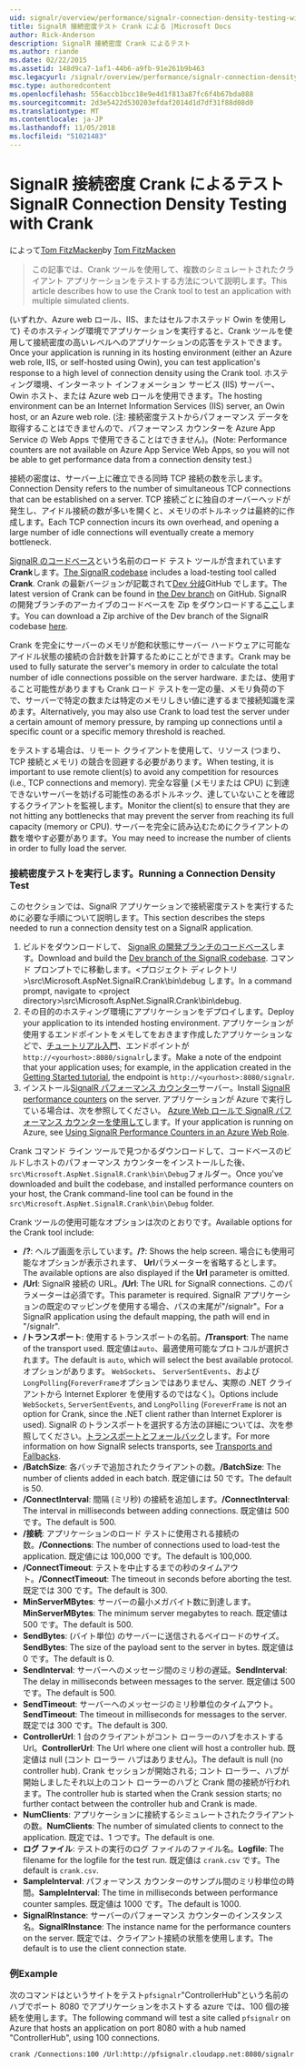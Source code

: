 ```yaml
---
uid: signalr/overview/performance/signalr-connection-density-testing-with-crank
title: SignalR 接続密度テスト Crank による |Microsoft Docs
author: Rick-Anderson
description: SignalR 接続密度 Crank によるテスト
ms.author: riande
ms.date: 02/22/2015
ms.assetid: 148d9ca7-1af1-44b6-a9fb-91e261b9b463
msc.legacyurl: /signalr/overview/performance/signalr-connection-density-testing-with-crank
msc.type: authoredcontent
ms.openlocfilehash: 556accb1bcc18e9e4d1f813a87fc6f4b67bda088
ms.sourcegitcommit: 2d3e5422d530203efdaf2014d1d7df31f88d08d0
ms.translationtype: MT
ms.contentlocale: ja-JP
ms.lasthandoff: 11/05/2018
ms.locfileid: "51021483"
---
```

<a name="signalr-connection-density-testing-with-crank"></a><span data-ttu-id="7f09c-103">SignalR 接続密度 Crank によるテスト</span><span class="sxs-lookup"><span data-stu-id="7f09c-103">SignalR Connection Density Testing with Crank</span></span>
====================
<span data-ttu-id="7f09c-104">によって[Tom FitzMacken](https://github.com/tfitzmac)</span><span class="sxs-lookup"><span data-stu-id="7f09c-104">by [Tom FitzMacken](https://github.com/tfitzmac)</span></span>

> <span data-ttu-id="7f09c-105">この記事では、Crank ツールを使用して、複数のシミュレートされたクライアント アプリケーションをテストする方法について説明します。</span><span class="sxs-lookup"><span data-stu-id="7f09c-105">This article describes how to use the Crank tool to test an application with multiple simulated clients.</span></span>


<span data-ttu-id="7f09c-106">(いずれか、Azure web ロール、IIS、またはセルフホステッド Owin を使用して) そのホスティング環境でアプリケーションを実行すると、Crank ツールを使用して接続密度の高いレベルへのアプリケーションの応答をテストできます。</span><span class="sxs-lookup"><span data-stu-id="7f09c-106">Once your application is running in its hosting environment (either an Azure web role, IIS, or self-hosted using Owin), you can test application's response to a high level of connection density using the Crank tool.</span></span> <span data-ttu-id="7f09c-107">ホスティング環境、インターネット インフォメーション サービス (IIS) サーバー、Owin ホスト、または Azure web ロールを使用できます。</span><span class="sxs-lookup"><span data-stu-id="7f09c-107">The hosting environment can be an Internet Information Services (IIS) server, an Owin host, or an Azure web role.</span></span> <span data-ttu-id="7f09c-108">(注: 接続密度テストからパフォーマンス データを取得することはできませんので、パフォーマンス カウンターを Azure App Service の Web Apps で使用できることはできません)。</span><span class="sxs-lookup"><span data-stu-id="7f09c-108">(Note: Performance counters are not available on Azure App Service Web Apps, so you will not be able to get performance data from a connection density test.)</span></span>

<span data-ttu-id="7f09c-109">接続の密度は、サーバー上に確立できる同時 TCP 接続の数を示します。</span><span class="sxs-lookup"><span data-stu-id="7f09c-109">Connection Density refers to the number of simultaneous TCP connections that can be established on a server.</span></span> <span data-ttu-id="7f09c-110">TCP 接続ごとに独自のオーバーヘッドが発生し、アイドル接続の数が多いを開くと、メモリのボトルネックは最終的に作成します。</span><span class="sxs-lookup"><span data-stu-id="7f09c-110">Each TCP connection incurs its own overhead, and opening a large number of idle connections will eventually create a memory bottleneck.</span></span>

<span data-ttu-id="7f09c-111">[SignalR のコードベース](https://github.com/signalr/signalr)という名前のロード テスト ツールが含まれています**Crank**します。</span><span class="sxs-lookup"><span data-stu-id="7f09c-111">[The SignalR codebase](https://github.com/signalr/signalr) includes a load-testing tool called **Crank**.</span></span> <span data-ttu-id="7f09c-112">Crank の最新バージョンが記載されて[Dev 分岐](https://github.com/SignalR/signalr/tree/dev)GitHub でします。</span><span class="sxs-lookup"><span data-stu-id="7f09c-112">The latest version of Crank can be found in [the Dev branch](https://github.com/SignalR/signalr/tree/dev) on GitHub.</span></span> <span data-ttu-id="7f09c-113">SignalR の開発ブランチのアーカイブのコードベースを Zip をダウンロードする[ここ](https://github.com/SignalR/SignalR/archive/dev.zip)します。</span><span class="sxs-lookup"><span data-stu-id="7f09c-113">You can download a Zip archive of the Dev branch of the SignalR codebase [here](https://github.com/SignalR/SignalR/archive/dev.zip).</span></span>

<span data-ttu-id="7f09c-114">Crank を完全にサーバーのメモリが飽和状態にサーバー ハードウェアに可能なアイドル状態の接続の合計数を計算するためにことができます。</span><span class="sxs-lookup"><span data-stu-id="7f09c-114">Crank may be used to fully saturate the server's memory in order to calculate the total number of idle connections possible on the server hardware.</span></span> <span data-ttu-id="7f09c-115">または、使用すること可能性がありますも Crank ロード テストを一定の量、メモリ負荷の下で、サーバーで特定の数または特定のメモリしきい値に達するまで接続知識を深めます。</span><span class="sxs-lookup"><span data-stu-id="7f09c-115">Alternatively, you may also use Crank to load test the server under a certain amount of memory pressure, by ramping up connections until a specific count or a specific memory threshold is reached.</span></span>

<span data-ttu-id="7f09c-116">をテストする場合は、リモート クライアントを使用して、リソース (つまり、TCP 接続とメモリ) の競合を回避する必要があります。</span><span class="sxs-lookup"><span data-stu-id="7f09c-116">When testing, it is important to use remote client(s) to avoid any competition for resources (i.e., TCP connections and memory).</span></span> <span data-ttu-id="7f09c-117">完全な容量 (メモリまたは CPU) に到達できないサーバーを妨げる可能性のあるボトルネック、達していないことを確認するクライアントを監視します。</span><span class="sxs-lookup"><span data-stu-id="7f09c-117">Monitor the client(s) to ensure that they are not hitting any bottlenecks that may prevent the server from reaching its full capacity (memory or CPU).</span></span> <span data-ttu-id="7f09c-118">サーバーを完全に読み込むためにクライアントの数を増やす必要があります。</span><span class="sxs-lookup"><span data-stu-id="7f09c-118">You may need to increase the number of clients in order to fully load the server.</span></span>

### <a name="running-a-connection-density-test"></a><span data-ttu-id="7f09c-119">接続密度テストを実行します。</span><span class="sxs-lookup"><span data-stu-id="7f09c-119">Running a Connection Density Test</span></span>

<span data-ttu-id="7f09c-120">このセクションでは、SignalR アプリケーションで接続密度テストを実行するために必要な手順について説明します。</span><span class="sxs-lookup"><span data-stu-id="7f09c-120">This section describes the steps needed to run a connection density test on a SignalR application.</span></span>

1. <span data-ttu-id="7f09c-121">ビルドをダウンロードして、 [SignalR の開発ブランチのコードベース](https://github.com/SignalR/SignalR/archive/dev.zip)します。</span><span class="sxs-lookup"><span data-stu-id="7f09c-121">Download and build the [Dev branch of the SignalR codebase](https://github.com/SignalR/SignalR/archive/dev.zip).</span></span> <span data-ttu-id="7f09c-122">コマンド プロンプトでに移動します。&lt;プロジェクト ディレクトリ&gt;\src\Microsoft.AspNet.SignalR.Crank\bin\debug します。</span><span class="sxs-lookup"><span data-stu-id="7f09c-122">In a command prompt, navigate to &lt;project directory&gt;\src\Microsoft.AspNet.SignalR.Crank\bin\debug.</span></span>
2. <span data-ttu-id="7f09c-123">その目的のホスティング環境にアプリケーションをデプロイします。</span><span class="sxs-lookup"><span data-stu-id="7f09c-123">Deploy your application to its intended hosting environment.</span></span> <span data-ttu-id="7f09c-124">アプリケーションが使用するエンドポイントをメモしてをおきます作成したアプリケーションなどで、[チュートリアル入門](../getting-started/tutorial-getting-started-with-signalr.md)、エンドポイントが`http://<yourhost>:8080/signalr`します。</span><span class="sxs-lookup"><span data-stu-id="7f09c-124">Make a note of the endpoint that your application uses; for example, in the application created in the [Getting Started tutorial](../getting-started/tutorial-getting-started-with-signalr.md), the endpoint is `http://<yourhost>:8080/signalr`.</span></span>
3. <span data-ttu-id="7f09c-125">インストール[SignalR パフォーマンス カウンター](signalr-performance.md#perfcounters)サーバー。</span><span class="sxs-lookup"><span data-stu-id="7f09c-125">Install [SignalR performance counters](signalr-performance.md#perfcounters) on the server.</span></span> <span data-ttu-id="7f09c-126">アプリケーションが Azure で実行している場合は、次を参照してください。 [Azure Web ロールで SignalR パフォーマンス カウンターを使用して](using-signalr-performance-counters-in-an-azure-web-role.md)します。</span><span class="sxs-lookup"><span data-stu-id="7f09c-126">If your application is running on Azure, see [Using SignalR Performance Counters in an Azure Web Role](using-signalr-performance-counters-in-an-azure-web-role.md).</span></span>

<span data-ttu-id="7f09c-127">Crank コマンド ライン ツールで見つかるダウンロードして、コードベースのビルドしホストのパフォーマンス カウンターをインストールした後、`src\Microsoft.AspNet.SignalR.Crank\bin\Debug`フォルダー。</span><span class="sxs-lookup"><span data-stu-id="7f09c-127">Once you've downloaded and built the codebase, and installed performance counters on your host, the Crank command-line tool can be found in the `src\Microsoft.AspNet.SignalR.Crank\bin\Debug` folder.</span></span>

<span data-ttu-id="7f09c-128">Crank ツールの使用可能なオプションは次のとおりです。</span><span class="sxs-lookup"><span data-stu-id="7f09c-128">Available options for the Crank tool include:</span></span>

- <span data-ttu-id="7f09c-129">**/?**: ヘルプ画面を示しています。</span><span class="sxs-lookup"><span data-stu-id="7f09c-129">**/?**: Shows the help screen.</span></span> <span data-ttu-id="7f09c-130">場合にも使用可能なオプションが表示されます、 **Url**パラメーターを省略するとします。</span><span class="sxs-lookup"><span data-stu-id="7f09c-130">The available options are also displayed if the **Url** parameter is omitted.</span></span>
- <span data-ttu-id="7f09c-131">**/Url**: SignalR 接続の URL。</span><span class="sxs-lookup"><span data-stu-id="7f09c-131">**/Url**: The URL for SignalR connections.</span></span> <span data-ttu-id="7f09c-132">このパラメーターは必須です。</span><span class="sxs-lookup"><span data-stu-id="7f09c-132">This parameter is required.</span></span> <span data-ttu-id="7f09c-133">SignalR アプリケーションの既定のマッピングを使用する場合、パスの末尾が"/signalr"。</span><span class="sxs-lookup"><span data-stu-id="7f09c-133">For a SignalR application using the default mapping, the path will end in "/signalr".</span></span>
- <span data-ttu-id="7f09c-134">**/トランスポート**: 使用するトランスポートの名前。</span><span class="sxs-lookup"><span data-stu-id="7f09c-134">**/Transport**: The name of the transport used.</span></span> <span data-ttu-id="7f09c-135">既定値は`auto`、最適使用可能なプロトコルが選択されます。</span><span class="sxs-lookup"><span data-stu-id="7f09c-135">The default is `auto`, which will select the best available protocol.</span></span> <span data-ttu-id="7f09c-136">オプションがあります。 `WebSockets`、 `ServerSentEvents`、および`LongPolling`(`ForeverFrame`オプションではありません、実際の .NET クライアントから Internet Explorer を使用するのではなく)。</span><span class="sxs-lookup"><span data-stu-id="7f09c-136">Options include `WebSockets`, `ServerSentEvents`, and `LongPolling` (`ForeverFrame` is not an option for Crank, since the .NET client rather than Internet Explorer is used).</span></span> <span data-ttu-id="7f09c-137">SignalR のトランスポートを選択する方法の詳細については、次を参照してください。[トランスポートとフォールバック](../getting-started/introduction-to-signalr.md#transports)します。</span><span class="sxs-lookup"><span data-stu-id="7f09c-137">For more information on how SignalR selects transports, see [Transports and Fallbacks](../getting-started/introduction-to-signalr.md#transports).</span></span>
- <span data-ttu-id="7f09c-138">**/BatchSize**: 各バッチで追加されたクライアントの数。</span><span class="sxs-lookup"><span data-stu-id="7f09c-138">**/BatchSize**: The number of clients added in each batch.</span></span> <span data-ttu-id="7f09c-139">既定値には 50 です。</span><span class="sxs-lookup"><span data-stu-id="7f09c-139">The default is 50.</span></span>
- <span data-ttu-id="7f09c-140">**/ConnectInterval**: 間隔 (ミリ秒) の接続を追加します。</span><span class="sxs-lookup"><span data-stu-id="7f09c-140">**/ConnectInterval**: The interval in milliseconds between adding connections.</span></span> <span data-ttu-id="7f09c-141">既定値は 500 です。</span><span class="sxs-lookup"><span data-stu-id="7f09c-141">The default is 500.</span></span>
- <span data-ttu-id="7f09c-142">**/接続**: アプリケーションのロード テストに使用される接続の数。</span><span class="sxs-lookup"><span data-stu-id="7f09c-142">**/Connections**: The number of connections used to load-test the application.</span></span> <span data-ttu-id="7f09c-143">既定値には 100,000 です。</span><span class="sxs-lookup"><span data-stu-id="7f09c-143">The default is 100,000.</span></span>
- <span data-ttu-id="7f09c-144">**/ConnectTimeout**: テストを中止するまでの秒のタイムアウト。</span><span class="sxs-lookup"><span data-stu-id="7f09c-144">**/ConnectTimeout**: The timeout in seconds before aborting the test.</span></span> <span data-ttu-id="7f09c-145">既定では 300 です。</span><span class="sxs-lookup"><span data-stu-id="7f09c-145">The default is 300.</span></span>
- <span data-ttu-id="7f09c-146">**MinServerMBytes**: サーバーの最小メガバイト数に到達します。</span><span class="sxs-lookup"><span data-stu-id="7f09c-146">**MinServerMBytes**: The minimum server megabytes to reach.</span></span> <span data-ttu-id="7f09c-147">既定値は 500 です。</span><span class="sxs-lookup"><span data-stu-id="7f09c-147">The default is 500.</span></span>
- <span data-ttu-id="7f09c-148">**SendBytes**: (バイト単位) のサーバーに送信されるペイロードのサイズ。</span><span class="sxs-lookup"><span data-stu-id="7f09c-148">**SendBytes**: The size of the payload sent to the server in bytes.</span></span> <span data-ttu-id="7f09c-149">既定値は 0 です。</span><span class="sxs-lookup"><span data-stu-id="7f09c-149">The default is 0.</span></span>
- <span data-ttu-id="7f09c-150">**SendInterval**: サーバーへのメッセージ間のミリ秒の遅延。</span><span class="sxs-lookup"><span data-stu-id="7f09c-150">**SendInterval**: The delay in milliseconds between messages to the server.</span></span> <span data-ttu-id="7f09c-151">既定値は 500 です。</span><span class="sxs-lookup"><span data-stu-id="7f09c-151">The default is 500.</span></span>
- <span data-ttu-id="7f09c-152">**SendTimeout**: サーバーへのメッセージのミリ秒単位のタイムアウト。</span><span class="sxs-lookup"><span data-stu-id="7f09c-152">**SendTimeout**: The timeout in milliseconds for messages to the server.</span></span> <span data-ttu-id="7f09c-153">既定では 300 です。</span><span class="sxs-lookup"><span data-stu-id="7f09c-153">The default is 300.</span></span>
- <span data-ttu-id="7f09c-154">**ControllerUrl**: 1 台のクライアントがコント ローラーのハブをホストする Url。</span><span class="sxs-lookup"><span data-stu-id="7f09c-154">**ControllerUrl**: The Url where one client will host a controller hub.</span></span> <span data-ttu-id="7f09c-155">既定値は null (コント ローラー ハブはありません)。</span><span class="sxs-lookup"><span data-stu-id="7f09c-155">The default is null (no controller hub).</span></span> <span data-ttu-id="7f09c-156">Crank セッションが開始される; コント ローラー、ハブが開始しましたそれ以上のコント ローラーのハブと Crank 間の接続が行われます。</span><span class="sxs-lookup"><span data-stu-id="7f09c-156">The controller hub is started when the Crank session starts; no further contact between the controller hub and Crank is made.</span></span>
- <span data-ttu-id="7f09c-157">**NumClients**: アプリケーションに接続するシミュレートされたクライアントの数。</span><span class="sxs-lookup"><span data-stu-id="7f09c-157">**NumClients**: The number of simulated clients to connect to the application.</span></span> <span data-ttu-id="7f09c-158">既定では、1 つです。</span><span class="sxs-lookup"><span data-stu-id="7f09c-158">The default is one.</span></span>
- <span data-ttu-id="7f09c-159">**ログ ファイル**: テストの実行のログ ファイルのファイル名。</span><span class="sxs-lookup"><span data-stu-id="7f09c-159">**Logfile**: The filename for the logfile for the test run.</span></span> <span data-ttu-id="7f09c-160">既定値は `crank.csv` です。</span><span class="sxs-lookup"><span data-stu-id="7f09c-160">The default is `crank.csv`.</span></span>
- <span data-ttu-id="7f09c-161">**SampleInterval**: パフォーマンス カウンターのサンプル間のミリ秒単位の時間。</span><span class="sxs-lookup"><span data-stu-id="7f09c-161">**SampleInterval**: The time in milliseconds between performance counter samples.</span></span> <span data-ttu-id="7f09c-162">既定値は 1000 です。</span><span class="sxs-lookup"><span data-stu-id="7f09c-162">The default is 1000.</span></span>
- <span data-ttu-id="7f09c-163">**SignalRInstance**: サーバーのパフォーマンス カウンターのインスタンス名。</span><span class="sxs-lookup"><span data-stu-id="7f09c-163">**SignalRInstance**: The instance name for the performance counters on the server.</span></span> <span data-ttu-id="7f09c-164">既定では、クライアント接続の状態を使用します。</span><span class="sxs-lookup"><span data-stu-id="7f09c-164">The default is to use the client connection state.</span></span>

### <a name="example"></a><span data-ttu-id="7f09c-165">例</span><span class="sxs-lookup"><span data-stu-id="7f09c-165">Example</span></span>

<span data-ttu-id="7f09c-166">次のコマンドはというサイトをテスト`pfsignalr`"ControllerHub"という名前のハブでポート 8080 でアプリケーションをホストする azure では、100 個の接続を使用します。</span><span class="sxs-lookup"><span data-stu-id="7f09c-166">The following command will test a site called `pfsignalr` on Azure that hosts an application on port 8080 with a hub named "ControllerHub", using 100 connections.</span></span>

`crank /Connections:100 /Url:http://pfsignalr.cloudapp.net:8080/signalr`
